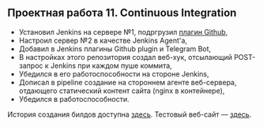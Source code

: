 ## Проектная работа 11. Continuous Integration

* Установил Jenkins на сервере №1, подргрузил [плагин Github](https://plugins.jenkins.io/github/),
* Настроил сервер №2 в качестве Jenkins Agent'а,
* Добавил в Jenkins плагины Github plugin и Telegram Bot,
* В настройках этого репозитория создал веб-хук, отсылающий POST-запрос к Jenkins при каждом пуше коммита,
* Убедился в его работоспособности на стороне Jenkins,
* Дописал в pipeline создание на стороннем агенте веб-сервера, отдающего статический контент сайта (nginx в контейнере),
* Убедился в работоспособности.

История создания билдов доступна [здесь](https://jenkins-master.padme.keenetic.pro/job/Build%20site/).
Тестовый веб-сайт — [здесь](https://jenkins-runner.padme.keenetic.pro/).
